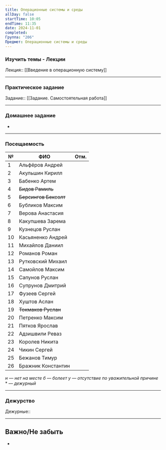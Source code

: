 ```yaml
---
title: Операционные системы и среды
allDay: false
startTime: 10:05
endTime: 11:35
date: 2024-11-01
completed: 
Группа: "206"
Предмет: Операционные системы и среды
---
```

### Изучить темы - Лекции

Лекция:: [[Введение в операционную систему]]

---
### Практическое задание

Задание:: [[Задание. Самостоятельная работа]]

---
### Домашнее задание

- 

---
### Посещаемость

| №   | ФИО                   | Отм. |
| --- | --------------------- | :--: |
| 1   | Альфёров Андрей       |      |
| 2   | Акульшин Кирилл       |      |
| 3   | Бабенко Артем         |      |
| 4   | ~~Бидов Рамиль~~      |      |
| 5   | ~~Берсингов Бексолт~~ |      |
| 6   | Бубликов Максим       |      |
| 7   | Верова Анастасия      |      |
| 8   | Какупшева Зарема      |      |
| 9   | Кузнецов Руслан       |      |
| 10  | Касьяненко Андрей     |      |
| 11  | Михайлов Даниил       |      |
| 12  | Романов Роман         |      |
| 13  | Рутковский Михаил     |      |
| 14  | Самойлов Максим       |      |
| 15  | Сапунов Руслан        |      |
| 16  | Супрунов Дмитрий      |      |
| 17  | Фузеев Сергей         |      |
| 18  | Хуштов Аслан          |      |
| 19  | ~~Токмаков Руслан~~   |      |
| 20  | Петренко Максим       |      |
| 21  | Пятков Ярослав        |      |
| 22  | Адзишвили Реваз       |      |
| 23  | Королев Никита        |      |
| 24  | Чикин Сергей          |      |
| 25  | Бежанов Тимур         |      |
| 26  | Бражник Константин    |      |
*н — нет на месте
б — болеет
у — отсутствие по уважительной причине*
\* — *дежурный*

---
### Дежурство

Дежурные:: 

---
## Важно/Не забыть

- 